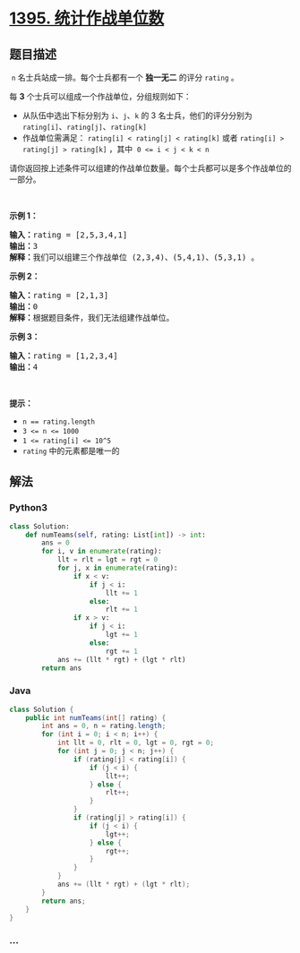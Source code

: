 # [1395. 统计作战单位数](https://leetcode-cn.com/problems/count-number-of-teams)



## 题目描述

<!-- 这里写题目描述 -->

<p> <code>n</code> 名士兵站成一排。每个士兵都有一个 <strong>独一无二</strong> 的评分 <code>rating</code> 。</p>

<p>每 <strong>3</strong> 个士兵可以组成一个作战单位，分组规则如下：</p>

<ul>
	<li>从队伍中选出下标分别为 <code>i</code>、<code>j</code>、<code>k</code> 的 3 名士兵，他们的评分分别为 <code>rating[i]</code>、<code>rating[j]</code>、<code>rating[k]</code></li>
	<li>作战单位需满足： <code>rating[i] < rating[j] < rating[k]</code> 或者 <code>rating[i] > rating[j] > rating[k]</code> ，其中  <code>0 <= i < j < k < n</code></li>
</ul>

<p>请你返回按上述条件可以组建的作战单位数量。每个士兵都可以是多个作战单位的一部分。</p>

<p> </p>

<p><strong>示例 1：</strong></p>

<pre>
<strong>输入：</strong>rating = [2,5,3,4,1]
<strong>输出：</strong>3
<strong>解释：</strong>我们可以组建三个作战单位 (2,3,4)、(5,4,1)、(5,3,1) 。
</pre>

<p><strong>示例 2：</strong></p>

<pre>
<strong>输入：</strong>rating = [2,1,3]
<strong>输出：</strong>0
<strong>解释：</strong>根据题目条件，我们无法组建作战单位。
</pre>

<p><strong>示例 3：</strong></p>

<pre>
<strong>输入：</strong>rating = [1,2,3,4]
<strong>输出：</strong>4
</pre>

<p> </p>

<p><strong>提示：</strong></p>

<ul>
	<li><code>n == rating.length</code></li>
	<li><code>3 <= n <= 1000</code></li>
	<li><code>1 <= rating[i] <= 10^5</code></li>
	<li><code>rating</code> 中的元素都是唯一的</li>
</ul>


## 解法

<!-- 这里可写通用的实现逻辑 -->

<!-- tabs:start -->

### **Python3**

<!-- 这里可写当前语言的特殊实现逻辑 -->

```python
class Solution:
    def numTeams(self, rating: List[int]) -> int:
        ans = 0
        for i, v in enumerate(rating):
            llt = rlt = lgt = rgt = 0
            for j, x in enumerate(rating):
                if x < v:
                    if j < i:
                        llt += 1
                    else:
                        rlt += 1
                if x > v:
                    if j < i:
                        lgt += 1
                    else:
                        rgt += 1
            ans += (llt * rgt) + (lgt * rlt)
        return ans
```

### **Java**

<!-- 这里可写当前语言的特殊实现逻辑 -->

```java
class Solution {
    public int numTeams(int[] rating) {
        int ans = 0, n = rating.length;
        for (int i = 0; i < n; i++) {
            int llt = 0, rlt = 0, lgt = 0, rgt = 0;
            for (int j = 0; j < n; j++) {
                if (rating[j] < rating[i]) {
                    if (j < i) {
                        llt++;
                    } else {
                        rlt++;
                    }
                }
                if (rating[j] > rating[i]) {
                    if (j < i) {
                        lgt++;
                    } else {
                        rgt++;
                    }
                }
            }
            ans += (llt * rgt) + (lgt * rlt);
        }
        return ans;
    }
}
```

### **...**

```

```

<!-- tabs:end -->
